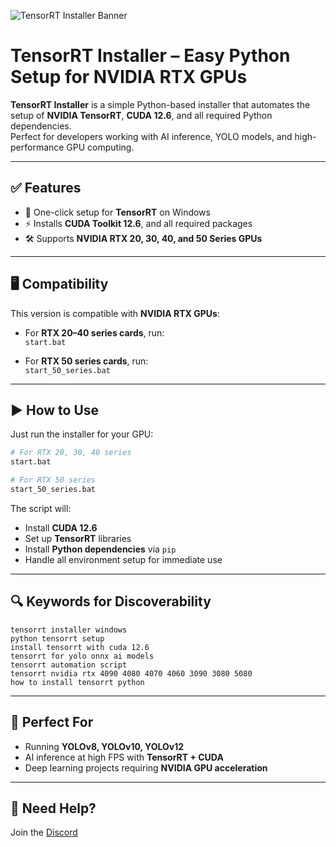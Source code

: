![TensorRT Installer Banner](https://github.com/xxreflextheone/tensorrt-installer/assets/100484118/fa59a095-e736-4a1e-a1fc-16d8527a44b8)

# TensorRT Installer – Easy Python Setup for NVIDIA RTX GPUs

**TensorRT Installer** is a simple Python-based installer that automates the setup of **NVIDIA TensorRT**, **CUDA 12.6**, and all required Python dependencies.  
Perfect for developers working with AI inference, YOLO models, and high-performance GPU computing.

---

## ✅ Features

- 🧠 One-click setup for **TensorRT** on Windows
- ⚡ Installs **CUDA Toolkit 12.6**, and all required packages
- 🛠️ Supports **NVIDIA RTX 20, 30, 40, and 50 Series GPUs**

---

## 🖥️ Compatibility

This version is compatible with **NVIDIA RTX GPUs**:

- For **RTX 20–40 series cards**, run:  
  `start.bat`

- For **RTX 50 series cards**, run:  
  `start_50_series.bat`

---

## ▶️ How to Use

Just run the installer for your GPU:

```bash
# For RTX 20, 30, 40 series
start.bat

# For RTX 50 series
start_50_series.bat
```

The script will:

- Install **CUDA 12.6**
- Set up **TensorRT** libraries
- Install **Python dependencies** via `pip`
- Handle all environment setup for immediate use

---

## 🔍 Keywords for Discoverability

```
tensorrt installer windows
python tensorrt setup
install tensorrt with cuda 12.6
tensorrt for yolo onnx ai models
tensorrt automation script
tensorrt nvidia rtx 4090 4080 4070 4060 3090 3080 5080
how to install tensorrt python
```

---

## 🧠 Perfect For

- Running **YOLOv8, YOLOv10, YOLOv12**
- AI inference at high FPS with **TensorRT + CUDA**
- Deep learning projects requiring **NVIDIA GPU acceleration**

---

## 💬 Need Help?

Join the [Discord](https://discord.gg/aiaimbot)
